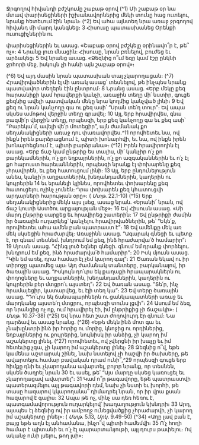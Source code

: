 
Ջրգողով հիվանդի բժշկումը շաբաթ օրով
(^1) Մի շաբաթ օր նա մտավ փարիսեցիների իշխանավորներից մեկի տունը հաց ուտելու, նրանք հետեւում էին նրան։
(^2) Եվ ահա այնտեղ նրա առաջ ջրգողով հիվանդ մի մարդ կանգնեց։ 3 Հիսուսը պատասխանեց Օրենքի ուսուցիչներին ու


փարիսեցիներին եւ ասաց. «Շաբաթ օրով բժշկելը օրինավո՞ր է, թե՞ ոչ»։ 4 Նրանք լուռ մնացին։ Հիսուսը, նրան բռնելով,
բուժեց եւ արձակեց։ 5 Եվ նրանց ասաց. «Ձեզնից ո՞ւմ եզը կամ էշը ընկնի ջրհորի մեջ, իսկույն չի հանի այն շաբաթ օրով»։

(^6) Եվ այդ մասին նրան պատասխան տալ չկարողացան։
(^7) Հրավիրվածներին էլ մի առակ ասաց՝ տեսնելով, թե ինչպես նրանք պատվավոր տեղերն էին ընտրում։ 8 Նրանց
ասաց. «Երբ մեկը քեզ հարսանիքի կամ հրավերքի կանչի, առաջին տեղը մի՛ նստիր, գուցե քեզնից ավելի պատվական
մեկը նրա կողմից կանչված լինի։ 9 Եվ քեզ ու նրան կանչողը գա ու քեզ ասի՝ “Սրան տե՛ղ տուր”։ Եվ ապա սկսես ամոթով
վերջին տեղը գրավել։ 10 Այլ, երբ հրավիրվես, գնա բազմի՛ր վերջին տեղը, որպեսզի, երբ քեզ կանչողը գա եւ քեզ ասի՝
“Բարեկա՛մ, ավելի վե՛ր մոտեցիր”, այն ժամանակ քո սեղանակիցների առաջ դու փառավորվես.^11 որովհետեւ նա, ով
ինքն իրեն բարձրացնում է, պիտի խոնարհվի, եւ նա, ով ինքն իրեն խոնարհեցնում է, պիտի բարձրանա»։
(^12) Իրեն հրավիրողին էլ ասաց. «Երբ ճաշ կամ ընթրիք ես տալիս, մի՛ կանչիր ո՛չ քո բարեկամներին, ո՛չ քո եղբայրներին,
ո՛չ քո ազգականներին եւ ո՛չ էլ քո հարուստ հարեւաններին, որպեսզի նրանք էլ փոխարենը քեզ չհրավիրեն, եւ քեզ
հատուցում լինի։ 13 Այլ, երբ ընդունելություն անես, կանչի՛ր աղքատներին, խեղանդամներին, կաղերին ու կույրերին 14 եւ
երանելի կլինես, որովհետեւ փոխարենը քեզ հատուցելու ոչինչ չունեն։ Դրա փոխարեն քեզ կհատուցվի արդարների
հարության օրը»։
( _Մտթ_. 22.1-10)
(^15) Երբ սեղանակիցներից մեկն այս լսեց, ասաց նրան. «Երանի՜ նրան, ով ճաշ կուտի Աստծու արքայության մեջ»։ 16 Եվ
Հիսուսն ասաց. «Մի մարդ ընթրիք սարքեց եւ հրավիրեց շատերին։ 17 Եվ ընթրիքի ժամին իր ծառային ուղարկեց՝ կանչելու
հրավիրվածներին, թե՝ “Եկե՛ք, որովհետեւ ահա ամեն բան պատրաստ է”։ 18 Եվ ամենքը մեկ առ մեկ սկսեցին հրաժարվել։
Առաջինն ասաց. “Ագարակ գնեցի եւ պետք է, որ գնամ տեսնեմ. խնդրում եմ քեզ, ինձ հրաժարվա՛ծ համարիր”։ 19 Մյուսն
ասաց. “Հինգ լուծ եզներ գնեցի. գնում եմ դրանք փորձելու. խնդրում եմ քեզ, ինձ հրաժարվա՛ծ համարիր”։ 20 Իսկ մյուսն
ասաց. “Կին եմ առել, դրա համար էլ չեմ կարող գալ”։ 21 Ծառան եկավ ու իր տիրոջը պատմեց այս։ Այդ ժամանակ
տանտերը, բարկանալով, իր ծառային ասաց. “Իսկույն դո՛ւրս եկ քաղաքի հրապարակներն ու փողոցները եւ
աղքատներին, խեղանդամներին, կաղերին ու կույրերին բեր մտցրո՛ւ այստեղ”։ 22 Եվ ծառան ասաց. “Տե՛ր, ինչ
հրամայեցիր, կատարվեց, եւ էլի տեղ կա”։ 23 Եվ տերը ծառային ասաց. “Դո՛ւրս եկ ճանապարհներն ու ցանկապատների
առաջ եւ մարդկանց այստե՛ղ մտցրու, որպեսզի տունս լցվի”։ 24 Ասում եմ ձեզ, որ նրանցից ոչ ոք, ում հրավիրել էի, իմ
ընթրիքից չի ճաշակի»։
( _Մտթ_. 10.37-38)
(^25) Եվ նրա հետ շատ ժողովուրդ էր գնում։ Նա դարձավ եւ ասաց նրանց. (^26) «Եթե մեկն ինձ մոտ գա եւ չնախընտրի ինձ
իր հորից ու մորից, կնոջից ու որդիներից, եղբայրներից ու քույրերից, նույնիսկ իր անձից, չի կարող իմ աշակերտը լինել.
(^27) որովհետեւ, ով չվերցնի իր խաչը եւ իմ հետեւից չգա, չի կարող իմ աշակերտը լինել։ 28 Ձեզնից ո՞վ, եթե կամենա աշտարակ
շինել, նախ նստելով չի հաշվի իր ծախսերը, թե ավարտելու համար բավական դրամ ունի՞,^29 որպեսզի գուցե երբ հիմքը
դնի եւ չկարողանա ավարտել, բոլոր նրանք, որ տեսնեն, սկսեն ծաղրել նրան 30 եւ ասել, թե՝ “Այս մարդը սկսեց կառուցել
եւ չկարողացավ ավարտել”։ 31 Կամ ո՞ր թագավորը, եթե պատրաստվի պատերազմելու այլ թագավորի դեմ, նախ չի նստի
եւ խորհի, թե տասը հազարով կկարողանա՞ դիմադրել նրան, որ իր վրա քսան հազարով է գալիս։ 32 Ապա թե ոչ, մինչ սա
դեռ հեռու է, պատգամավորություն ուղարկելով՝ խաղաղություն կխնդրի։ 33 Արդ, այսպես էլ ձեզնից ով իր ամբողջ
ունեցվածքից չհրաժարվի, չի կարող իմ աշակերտը լինել»։
( _Մտթ_. 5.13, _Մրկ_. 9.49-50)
(^34) «Աղը լավ բան է, բայց եթե աղն էլ անհամանա, ինչո՞վ պիտի համեմվի։ 35 Ո՛չ հողի համար է պիտանի եւ ո՛չ էլ
պարարտանյութի, այլ դուրս թափելու։ Ով ականջ ունի լսելու, թող լսի»։
